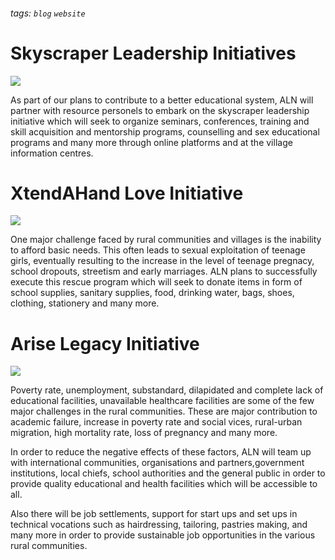 ###### tags: `blog` `website`

# Skyscraper Leadership Initiatives
![](https://i.imgur.com/YQb1MEZ.jpg)

As part of our plans to contribute to a better educational system, ALN will partner with resource personels to embark on the skyscraper leadership initiative which will seek to organize seminars, conferences, training and skill acquisition and mentorship programs, counselling and sex educational programs and many more through online platforms and at the village information centres.

# XtendAHand Love Initiative
![](https://i.imgur.com/lPLsAk4.jpg)

One major challenge faced by rural communities and villages is the inability to afford basic needs. This often leads to sexual exploitation of teenage girls, eventually resulting to the increase in the level of teenage pregnacy, school dropouts, streetism and early marriages. ALN plans to successfully execute this rescue program which will seek to donate items in form of school supplies, sanitary supplies, food, drinking water, bags, shoes, clothing, stationery and many more.

# Arise Legacy Initiative
![](https://i.imgur.com/a6U9f9e.jpg)

Poverty rate, unemployment, substandard, dilapidated and complete lack of educational facilities, unavailable healthcare facilities are some of the few major challenges in the rural communities. These are major contribution to academic failure, increase in poverty rate and social vices, rural-urban migration, high mortality rate, loss of pregnancy and many more.

In order to reduce the negative effects of these factors, ALN will team up with international communities, organisations and partners,government institutions, local chiefs, school authorities and the general public in order to provide quality educational and health facilities which will be accessible to all. 

Also there will be job settlements, support for start ups and set ups in technical vocations such as hairdressing, tailoring, pastries making, and many more in order to provide sustainable job opportunities in the various rural communities.
